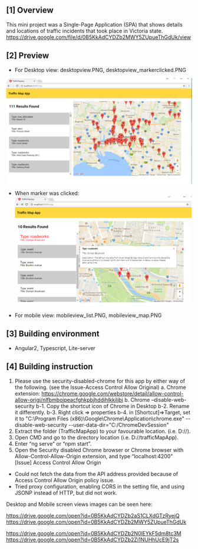 ## [1] Overview
This mini project was a Single-Page Application (SPA) that shows details and locations of traffic incidents that took place in Victoria state.
https://drive.google.com/file/d/0B5KkAdCYDZb2MWY5ZUpueThGdUk/view


## [2] Preview
- For Desktop view:
desktopview.PNG, desktopview_markerclicked.PNG

![alt text](https://github.com/kaiyoo/Traffic-Map-App/blob/master/desktopview.PNG?raw=true)

- When marker was clicked:
![alt text](https://github.com/kaiyoo/Traffic-Map-App/blob/master/desktopview_markerclicked.PNG?raw=true)

- For mobile view:
mobileview_list.PNG, mobileview_map.PNG


## [3] Building environment
-	Angular2, Typescript, Lite-server

## [4] Building instruction

1.	Please use the security-disabled-chrome for this app by either way of the following. (see the Issue-Access Control Allow Original)
  a.	Chrome extension: https://chrome.google.com/webstore/detail/allow-control-allow-origi/nlfbmbojpeacfghkpbjhddihlkkiljbi
  b.	Chrome –disable-web-security 
    b-1. Copy the shortcut icon of Chrome in Desktop
    b-2. Rename it differently. 
    b-3. Right click => properties
    b-4. in [Shortcut]=>Target, set it to 
         "C:\Program Files (x86)\Google\Chrome\Application\chrome.exe" --disable-web-security --user-data-dir="C:/ChromeDevSession"
2.	Extract the folder (TrafficMapApp) to your favourable location. (i.e. D://).
3.	Open CMD and go to the directory location (i.e. D://trafficMapApp).
4.	Enter “ng serve” or “npm start”. 
5.	Open the Security disabled Chrome browser or Chrome browser with Allow-Control-Allow-Origin extension, and type “localhost:4200”
  
[Issue]
Access Control Allow Origin
-	Could not fetch the data from the API address provided because of Access Control Allow Origin policy issue. 
-	Tried proxy configuration, enabling CORS in the setting file, and using JSONP instead of HTTP, but did not work. 

Desktop and Mobile screen views images can be seen here:
  
  https://drive.google.com/open?id=0B5KkAdCYDZb2aS1CLXdGTzRyejQ  
  https://drive.google.com/open?id=0B5KkAdCYDZb2MWY5ZUpueThGdUk 
    
  https://drive.google.com/open?id=0B5KkAdCYDZb2N0lEYkF5dm8tc3M  
  https://drive.google.com/open?id=0B5KkAdCYDZb2Zi1NUHhUcE9jT2s 
